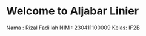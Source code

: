 # Welcome to Aljabar Linier

Nama : Rizal Fadillah
NIM  : 230411100009
Kelas: IF2B

```{tableofcontents}
```
